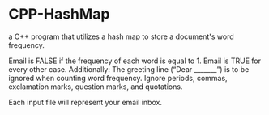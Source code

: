 # CPP-HashMap

a C++ program that utilizes a hash map to store a document's word frequency.

Email is FALSE if the frequency of each word is equal to 1. Email is TRUE for every other case.
Additionally: The greeting line (“Dear _______”) is to be ignored when counting word frequency. Ignore periods, commas, exclamation marks, question marks, and quotations.

Each input file will represent your email inbox.
